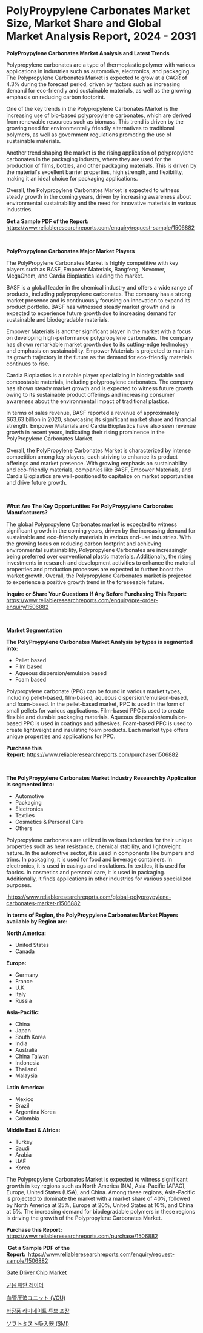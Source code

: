<p><h1>PolyProypylene Carbonates Market Size, Market Share and Global Market Analysis Report, 2024 - 2031</h1></p><p><strong>PolyProypylene Carbonates Market Analysis and Latest Trends</strong></p>
<p><p>Polypropylene carbonates are a type of thermoplastic polymer with various applications in industries such as automotive, electronics, and packaging. The Polypropylene Carbonates Market is expected to grow at a CAGR of 4.3% during the forecast period, driven by factors such as increasing demand for eco-friendly and sustainable materials, as well as the growing emphasis on reducing carbon footprint.</p><p>One of the key trends in the Polypropylene Carbonates Market is the increasing use of bio-based polypropylene carbonates, which are derived from renewable resources such as biomass. This trend is driven by the growing need for environmentally friendly alternatives to traditional polymers, as well as government regulations promoting the use of sustainable materials.</p><p>Another trend shaping the market is the rising application of polypropylene carbonates in the packaging industry, where they are used for the production of films, bottles, and other packaging materials. This is driven by the material's excellent barrier properties, high strength, and flexibility, making it an ideal choice for packaging applications.</p><p>Overall, the Polypropylene Carbonates Market is expected to witness steady growth in the coming years, driven by increasing awareness about environmental sustainability and the need for innovative materials in various industries.</p></p>
<p><strong>Get a Sample PDF of the Report:&nbsp;</strong> <a href="https://www.reliableresearchreports.com/enquiry/request-sample/1506882">https://www.reliableresearchreports.com/enquiry/request-sample/1506882</a></p>
<p>&nbsp;</p>
<p><strong>PolyProypylene Carbonates Major Market Players</strong></p>
<p><p>The PolyPropylene Carbonates Market is highly competitive with key players such as BASF, Empower Materials, Bangfeng, Novomer, MegaChem, and Cardia Bioplastics leading the market. </p><p>BASF is a global leader in the chemical industry and offers a wide range of products, including polypropylene carbonates. The company has a strong market presence and is continuously focusing on innovation to expand its product portfolio. BASF has witnessed steady market growth and is expected to experience future growth due to increasing demand for sustainable and biodegradable materials.</p><p>Empower Materials is another significant player in the market with a focus on developing high-performance polypropylene carbonates. The company has shown remarkable market growth due to its cutting-edge technology and emphasis on sustainability. Empower Materials is projected to maintain its growth trajectory in the future as the demand for eco-friendly materials continues to rise.</p><p>Cardia Bioplastics is a notable player specializing in biodegradable and compostable materials, including polypropylene carbonates. The company has shown steady market growth and is expected to witness future growth owing to its sustainable product offerings and increasing consumer awareness about the environmental impact of traditional plastics.</p><p>In terms of sales revenue, BASF reported a revenue of approximately $63.63 billion in 2020, showcasing its significant market share and financial strength. Empower Materials and Cardia Bioplastics have also seen revenue growth in recent years, indicating their rising prominence in the PolyPropylene Carbonates Market.</p><p>Overall, the PolyPropylene Carbonates Market is characterized by intense competition among key players, each striving to enhance its product offerings and market presence. With growing emphasis on sustainability and eco-friendly materials, companies like BASF, Empower Materials, and Cardia Bioplastics are well-positioned to capitalize on market opportunities and drive future growth.</p></p>
<p>&nbsp;</p>
<p><strong>What Are The Key Opportunities For PolyProypylene Carbonates Manufacturers?</strong></p>
<p><p>The global Polypropylene Carbonates market is expected to witness significant growth in the coming years, driven by the increasing demand for sustainable and eco-friendly materials in various end-use industries. With the growing focus on reducing carbon footprint and achieving environmental sustainability, Polypropylene Carbonates are increasingly being preferred over conventional plastic materials. Additionally, the rising investments in research and development activities to enhance the material properties and production processes are expected to further boost the market growth. Overall, the Polypropylene Carbonates market is projected to experience a positive growth trend in the foreseeable future.</p></p>
<p><strong>Inquire or Share Your Questions If Any Before Purchasing This Report:</strong> <a href="https://www.reliableresearchreports.com/enquiry/pre-order-enquiry/1506882">https://www.reliableresearchreports.com/enquiry/pre-order-enquiry/1506882</a></p>
<p>&nbsp;</p>
<p><strong>Market Segmentation</strong></p>
<p><strong>The PolyProypylene Carbonates Market Analysis by types is segmented into:</strong></p>
<p><ul><li>Pellet based</li><li>Film based</li><li>Aqueous dispersion/emulsion based</li><li>Foam based</li></ul></p>
<p><p>Polypropylene carbonate (PPC) can be found in various market types, including pellet-based, film-based, aqueous dispersion/emulsion-based, and foam-based. In the pellet-based market, PPC is used in the form of small pellets for various applications. Film-based PPC is used to create flexible and durable packaging materials. Aqueous dispersion/emulsion-based PPC is used in coatings and adhesives. Foam-based PPC is used to create lightweight and insulating foam products. Each market type offers unique properties and applications for PPC.</p></p>
<p><strong>Purchase this Report:&nbsp;</strong><a href="https://www.reliableresearchreports.com/purchase/1506882">https://www.reliableresearchreports.com/purchase/1506882</a></p>
<p>&nbsp;</p>
<p><strong>The PolyProypylene Carbonates Market Industry Research by Application is segmented into:</strong></p>
<p><ul><li>Automotive</li><li>Packaging</li><li>Electronics</li><li>Textiles</li><li>Cosmetics & Personal Care</li><li>Others</li></ul></p>
<p><p>Polypropylene carbonates are utilized in various industries for their unique properties such as heat resistance, chemical stability, and lightweight nature. In the automotive sector, it is used in components like bumpers and trims. In packaging, it is used for food and beverage containers. In electronics, it is used in casings and insulations. In textiles, it is used for fabrics. In cosmetics and personal care, it is used in packaging. Additionally, it finds applications in other industries for various specialized purposes.</p></p>
<p><a href="https://www.reliableresearchreports.com/global-polyproypylene-carbonates-market-r1506882">&nbsp;https://www.reliableresearchreports.com/global-polyproypylene-carbonates-market-r1506882</a></p>
<p><strong>In terms of Region, the PolyProypylene Carbonates Market Players available by Region are:</strong></p>
<p>
    <p> <strong> North America: </strong>
        <ul>
            <li>United States</li>
            <li>Canada</li>
        </ul>
        </p> 
    <p> <strong> Europe: </strong>
        <ul>
            <li>Germany</li>
            <li>France</li>
            <li>U.K.</li>
            <li>Italy</li>
            <li>Russia</li>
        </ul>
        </p> 
    <p> <strong> Asia-Pacific: </strong>
        <ul>
            <li>China</li>
            <li>Japan</li>
            <li>South Korea</li>
            <li>India</li>
            <li>Australia</li>
            <li>China Taiwan</li>
            <li>Indonesia</li>
            <li>Thailand</li>
            <li>Malaysia</li>
        </ul>
        </p> 
    <p> <strong> Latin America: </strong>
        <ul>
            <li>Mexico</li>
            <li>Brazil</li>
            <li>Argentina Korea</li>
            <li>Colombia</li>
        </ul>
        </p> 
    <p> <strong> Middle East & Africa: </strong>
        <ul>
            <li>Turkey</li>
            <li>Saudi</li>
            <li>Arabia</li>
            <li>UAE</li>
            <li>Korea</li>
        </ul>
    </p>
    </p>
<p><p>The Polypropylene Carbonates Market is expected to witness significant growth in key regions such as North America (NA), Asia-Pacific (APAC), Europe, United States (USA), and China. Among these regions, Asia-Pacific is projected to dominate the market with a market share of 40%, followed by North America at 25%, Europe at 20%, United States at 10%, and China at 5%. The increasing demand for biodegradable polymers in these regions is driving the growth of the Polypropylene Carbonates Market.</p></p>
<p><strong>Purchase this Report: </strong><a href="https://www.reliableresearchreports.com/purchase/1506882">https://www.reliableresearchreports.com/purchase/1506882</a></p>
<p>&nbsp;<strong>Get a Sample PDF of the Report:&nbsp;&nbsp;</strong><a href="https://www.reliableresearchreports.com/enquiry/request-sample/1506882">https://www.reliableresearchreports.com/enquiry/request-sample/1506882</a></p>
<p><strong></strong></p>
<p><p><a href="https://issuu.com/reportprime-2/docs/gate-driver-chip-market-size-2030.pptx">Gate Driver Chip Market</a></p><p><a href="https://medium.com/@fabiancobuc20222022/2024-2031-%EA%B8%B0%EA%B0%84%EC%9D%84-%EC%9C%84%ED%95%9C-%EA%B5%B0%EC%82%AC-%ED%95%B4%EC%95%88-%EB%A0%88%EC%9D%B4%EB%8D%94-%EC%8B%9C%EC%9E%A5-%EB%8F%99%ED%96%A5-%EB%B0%8F-%EC%8B%9C%EC%9E%A5-%EB%B6%84%EC%84%9D%EC%9D%84-%EC%98%88%EC%B8%A1%ED%95%A9%EB%8B%88%EB%8B%A4-81c693fa6e6d">군용 해안 레이더</a></p><p><a href="https://github.com/MacyOrn/Market-Research-Report-List-1/blob/main/917547693020.md">血管圧迫ユニット (VCU)</a></p><p><a href="https://github.com/shampaakter36/Market-Research-Report-List-1/blob/main/741913485404.md">화장품 라미네이트 튜브 포장</a></p><p><a href="https://github.com/charm854/Market-Research-Report-List-1/blob/main/224665093019.md">ソフトミスト吸入器 (SMI)</a></p></p>